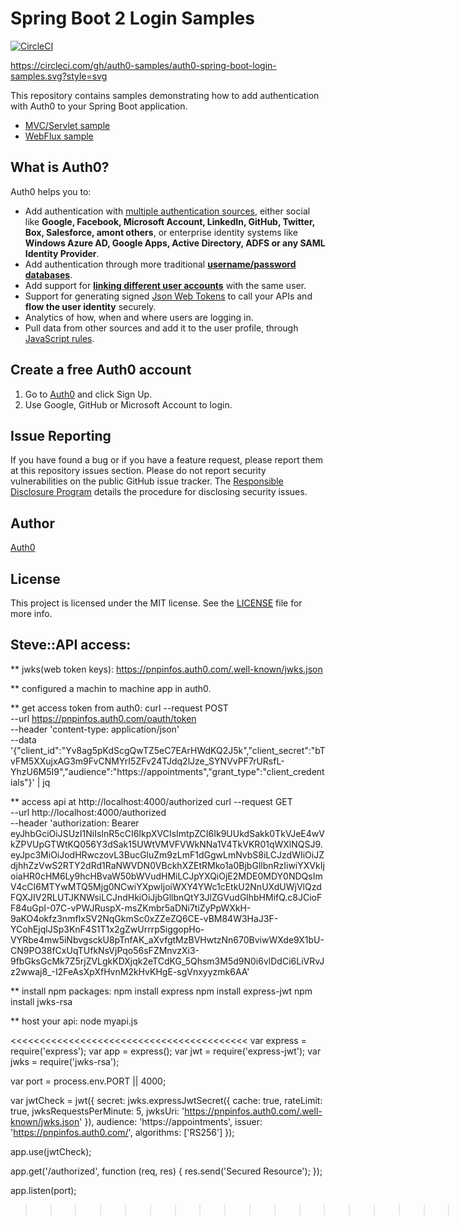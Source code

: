 # Spring Boot 2 Login Samples

[![CircleCI](https://circleci.com/gh/auth0-samples/auth0-spring-boot-login-samples.svg?style=svg)](https://circleci.com/gh/auth0-samples/auth0-spring-boot-login-samples)

https://circleci.com/gh/auth0-samples/auth0-spring-boot-login-samples.svg?style=svg

This repository contains samples demonstrating how to add authentication with Auth0 to your Spring Boot application.

- [MVC/Servlet sample](./mvc-login)
- [WebFlux sample](./webflux-login)

## What is Auth0?

Auth0 helps you to:

* Add authentication with [multiple authentication sources](https://docs.auth0.com/identityproviders), either social like **Google, Facebook, Microsoft Account, LinkedIn, GitHub, Twitter, Box, Salesforce, amont others**, or enterprise identity systems like **Windows Azure AD, Google Apps, Active Directory, ADFS or any SAML Identity Provider**.
* Add authentication through more traditional **[username/password databases](https://docs.auth0.com/mysql-connection-tutorial)**.
* Add support for **[linking different user accounts](https://docs.auth0.com/link-accounts)** with the same user.
* Support for generating signed [Json Web Tokens](https://docs.auth0.com/jwt) to call your APIs and **flow the user identity** securely.
* Analytics of how, when and where users are logging in.
* Pull data from other sources and add it to the user profile, through [JavaScript rules](https://docs.auth0.com/rules).

## Create a free Auth0 account

1. Go to [Auth0](https://auth0.com/signup) and click Sign Up.
2. Use Google, GitHub or Microsoft Account to login.

## Issue Reporting

If you have found a bug or if you have a feature request, please report them at this repository issues section. Please do not report security vulnerabilities on the public GitHub issue tracker. The [Responsible Disclosure Program](https://auth0.com/whitehat) details the procedure for disclosing security issues.

## Author

[Auth0](https://auth0.com)

## License

This project is licensed under the MIT license. See the [LICENSE](LICENSE) file for more info.


## Steve::API access:
** jwks(web token keys):
https://pnpinfos.auth0.com/.well-known/jwks.json

** configured a machin to machine app in auth0.

** get access token from auth0:
curl --request POST \
  --url https://pnpinfos.auth0.com/oauth/token \
  --header 'content-type: application/json' \
  --data '{"client_id":"Yv8ag5pKdScgQwTZ5eC7EArHWdKQ2J5k","client_secret":"bTvFM5XXujxAG3m9FvCNMYrI5ZFv24TJdq2lJze_SYNVvPF7rURsfL-YhzU6M5I9","audience":"https://appointments","grant_type":"client_credentials"}' | jq

** access api at http://localhost:4000/authorized
curl --request GET \
  --url http://localhost:4000/authorized \
  --header 'authorization: Bearer eyJhbGciOiJSUzI1NiIsInR5cCI6IkpXVCIsImtpZCI6Ik9UUkdSakk0TkVJeE4wVkZPVUpGTWtKQ056Y3dSak15UWtVMVFVWkNNa1V4TkVKR01qWXlNQSJ9.eyJpc3MiOiJodHRwczovL3BucGluZm9zLmF1dGgwLmNvbS8iLCJzdWIiOiJZdjhhZzVwS2RTY2dRd1RaNWVDN0VBckhXZEtRMko1a0BjbGllbnRzIiwiYXVkIjoiaHR0cHM6Ly9hcHBvaW50bWVudHMiLCJpYXQiOjE2MDE0MDY0NDQsImV4cCI6MTYwMTQ5Mjg0NCwiYXpwIjoiWXY4YWc1cEtkU2NnUXdUWjVlQzdFQXJIV2RLUTJKNWsiLCJndHkiOiJjbGllbnQtY3JlZGVudGlhbHMifQ.c8JCioFF84uGpI-07C-vPWJRuspX-msZKmbr5aDNi7tiZyPpWXkH-9aKO4okfz3nmfIxSV2NqGkmSc0xZZeZQ6CE-vBM84W3HaJ3F-YCohEjqlJSp3KnF4S1T1x2gZwUrrrpSiggopHo-VYRbe4mw5iNbvgsckU8pTnfAK_aXvfgtMzBVHwtzNn670BviwWXde9X1bU-CN9PO38fCxUqTUfkNsVjPqo56sFZMnvzXi3-9fbGksGcMk7Z5rjZVLgkKDXjqk2eTCdKG_5Qhsm3M5d9N0i6vlDdCi6LiVRvJz2wwaj8_-I2FeAsXpXfHvnM2kHvKHgE-sgVnxyyzmk6AA'

  ** install npm packages:
npm install express
npm install express-jwt
npm install jwks-rsa

** host your api:
node myapi.js

<<<<<<<<<<<<<<<<<<<<<<<<<<<<<<<<<<<<<<<<<
var express = require('express');
var app = express();
var jwt = require('express-jwt');
var jwks = require('jwks-rsa');

var port = process.env.PORT || 4000;

var jwtCheck = jwt({
      secret: jwks.expressJwtSecret({
          cache: true,
          rateLimit: true,
          jwksRequestsPerMinute: 5,
          jwksUri: 'https://pnpinfos.auth0.com/.well-known/jwks.json'
    }),
    audience: 'https://appointments',
    issuer: 'https://pnpinfos.auth0.com/',
    algorithms: ['RS256']
});

app.use(jwtCheck);

app.get('/authorized', function (req, res) {
    res.send('Secured Resource');
});

app.listen(port);
>>>>>>>>>>>>>>>>>>>>>>>>>>>>>>>>>>>>>>>.